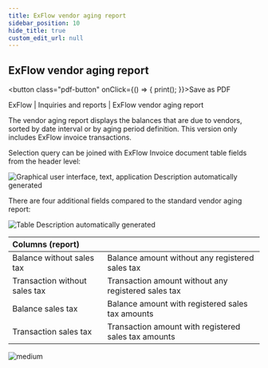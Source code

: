 ```yaml
---
title: ExFlow vendor aging report
sidebar_position: 10
hide_title: true
custom_edit_url: null
---
```

## ExFlow vendor aging report
 
<button class="pdf-button" onClick={() => { print(); }}>Save as PDF</button>

ExFlow \| Inquiries and reports \| ExFlow vendor aging report

The vendor aging report displays the balances that are due to vendors, sorted by date interval or by aging period definition. This version only includes ExFlow invoice transactions.

Selection query can be joined with ExFlow Invoice document table fields from the header level:

![Graphical user interface, text, application Description automatically generated](@site/static/img/media/image122.png)

There are four additional fields compared to the standard vendor aging report:

![Table Description automatically generated](@site/static/img/media/image123.png)

| Columns (report)              | |
|:-|:-|
| Balance without sales tax     | Balance amount without any registered sales tax      |
| Transaction without sales tax | Transaction amount without any registered sales tax  |
| Balance sales tax             | Balance amount with registered sales tax amounts     |
| Transaction sales tax         | Transaction amount with registered sales tax amounts |


![medium](@site/static/img/media/image482.png)
